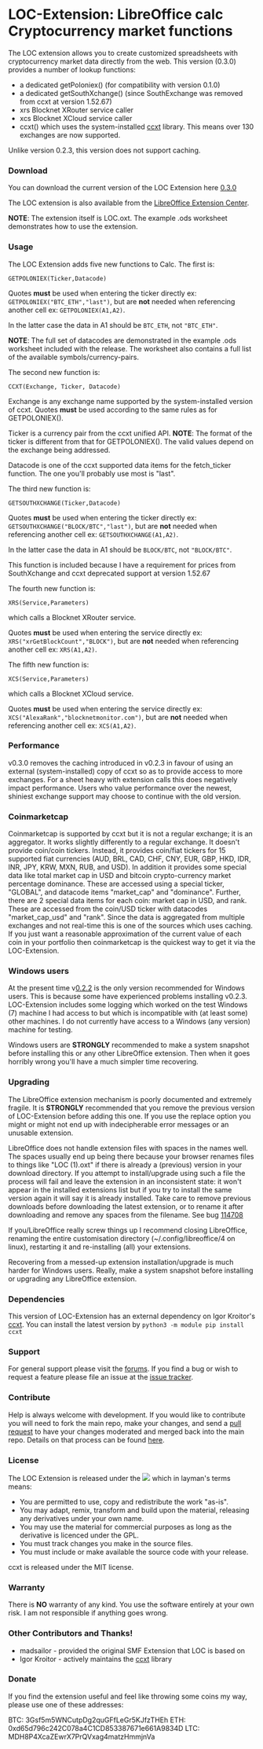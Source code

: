 LOC-Extension: LibreOffice calc Cryptocurrency market functions
===
The LOC extension allows you to create customized spreadsheets with cryptocurrency market data directly from the web. This version (0.3.0) provides a number of lookup functions: 
* a dedicated getPoloniex() (for compatibility with version 0.1.0)
* a dedicated getSouthXchange() (since SouthExchange was removed from ccxt at version 1.52.67)
* xrs Blocknet XRouter service caller
* xcs Blocknet XCloud service caller
* ccxt() which uses the system-installed [ccxt](https://github.com/ccxt/ccxt) library. This means over 130 exchanges are now supported.

Unlike version 0.2.3, this version does not support caching. 
### Download   
You can download the current version of the LOC Extension here [0.3.0](https://github.com/walkjivefly/LOC-Extension/releases/tag/v0.3.0)

The LOC extension is also available from the [LibreOffice Extension Center](https://extensions.libreoffice.org/extensions/loc-extension-for-libreoffice-calc).

**NOTE**: The extension itself is LOC.oxt.  The example .ods worksheet demonstrates how to use the extension.

### Usage

The LOC Extension adds five new functions to Calc. The first is:  
```
GETPOLONIEX(Ticker,Datacode) 
```  

Quotes **must** be used when entering the ticker directly ex: ```GETPOLONIEX("BTC_ETH","last")```, but are **not** needed when referencing another cell ex: ```GETPOLONIEX(A1,A2)```.

In the latter case the data in A1 should be ```BTC_ETH```, not ```"BTC_ETH"```.

**NOTE**: The full set of datacodes are demonstrated in the example .ods worksheet included with the release. The worksheet also contains a full list of the available symbols/currency-pairs.

The second new function is:
```
CCXT(Exchange, Ticker, Datacode)
```

Exchange is any exchange name supported by the system-installed version of ccxt. Quotes **must** be used according to the same rules as for GETPOLONIEX().

Ticker is a currency pair from the ccxt unified API.
**NOTE**: The format of the ticker is different from that for GETPOLONIEX(). The valid values depend on the exchange being addressed.

Datacode is one of the ccxt supported data items for the fetch_ticker function. The one you'll probably use most is "last".

The third new function is:  
```
GETSOUTHXCHANGE(Ticker,Datacode) 
```  

Quotes **must** be used when entering the ticker directly ex: ```GETSOUTHXCHANGE("BLOCK/BTC","last")```, but are **not** needed when referencing another cell ex: ```GETSOUTHXCHANGE(A1,A2)```.

In the latter case the data in A1 should be ```BLOCK/BTC```, not ```"BLOCK/BTC"```.

This function is included because I have a requirement for prices from SouthXchange and ccxt deprecated support at version 1.52.67

The fourth new function is:  
```
XRS(Service,Parameters) 
```  
which calls a Blocknet XRouter service.

Quotes **must** be used when entering the service directly ex: ```XRS("xrGetBlockCount","BLOCK")```, but are **not** needed when referencing another cell ex: ```XRS(A1,A2)```.

The fifth new function is:  
```
XCS(Service,Parameters) 
```  
which calls a Blocknet XCloud service.

Quotes **must** be used when entering the service directly ex: ```XCS("AlexaRank","blocknetmonitor.com")```, but are **not** needed when referencing another cell ex: ```XCS(A1,A2)```.

### Performance 

v0.3.0 removes the caching introduced in v0.2.3 in favour of using an external (system-installed) copy of ccxt so as to provide access to more exchanges. For a sheet heavy with extension calls this does negatively impact performance. Users who value performance over the newest, shiniest exchange support may choose to continue with the old version.


### Coinmarketcap

Coinmarketcap is supported by ccxt but it is not a regular exchange; it is an aggregator. It works slightly differently to a regular exchange. It doesn't provide coin/coin tickers. Instead, it provides coin/fiat tickers for 15 supported fiat currencies (AUD, BRL, CAD, CHF, CNY, EUR, GBP, HKD, IDR, INR, JPY, KRW, MXN, RUB, and USD). In addition it provides some special data like total market cap in USD and bitcoin crypto-currency market percentage dominance. These are accessed using a special ticker, "GLOBAL", and datacode items "market_cap" and "dominance". Further, there are 2 special data items for each coin: market cap in USD, and rank. These are accessed from the coin/USD ticker with datacodes "market_cap_usd" and "rank". Since the data is aggregated from multiple exchanges and not real-time this is one of the sources which uses caching. If you just want a reasonable approximation of the current value of each coin in your portfolio then coinmarketcap is the quickest way to get it via the LOC-Extension.

### Windows users

At the present time v[0.2.2](https://github.com/walkjivefly/LOC-Extension/tree/v0.2.2) is the only version recommended for Windows users. This is because some have experienced problems installing v0.2.3. LOC-Extension includes some logging which worked on the test Windows (7) machine I had access to but which is incompatible with (at least some) other machines. I do not currently have access to a Windows (any version) machine for testing.

Windows users are **STRONGLY** recommended to make a system snapshot before installing this or any other LibreOffice extension. Then when it goes horribly wrong you'll have a much simpler time recovering.
 
### Upgrading

The LibreOffice extension mechanism is poorly documented and extremely fragile. It is **STRONGLY** recommended that you remove the previous version of LOC-Extension before adding this one. If you use the replace option you might or might not end up with indecipherable error messages or an unusable extension. 

LibreOffice does not handle extension files with spaces in the names well. The spaces usually end up being there because your browser renames files to things like "LOC (1).oxt" if there is already a (previous) version in your download directory. If you attempt to install/upgrade using such a file the process will fail and leave the extension in an inconsistent state: it won't appear in the installed extensions list but if you try to install the same version again it will say it is already installed. Take care to remove previous downloads before downloading the latest extension, or to rename it after downloading and remove any spaces from the filename. See bug [114708](https://bugs.documentfoundation.org/show_bug.cgi?id=114708)

If you/LibreOffice really screw things up I recommend closing LibreOffice, renaming the entire customisation directory (~/.config/libreoffice/4 on linux), restarting it and re-installing (all) your extensions. 

Recovering from a messed-up extension installation/upgrade is much harder for Windows users. Really, make a system snapshot before installing or upgrading any LibreOffice extension. 

### Dependencies

This version of LOC-Extension has an external dependency on Igor Kroitor's [ccxt](http://github.com/ccxt/ccxt). You can install the latest version by
```python3 -m module pip install ccxt```

### Support

For general support please visit the [forums](http://forum.openoffice.org/en/forum/index.php). If you find a bug or wish to request a feature please file an issue at the [issue tracker](http://github.com/walkjivefly/LOC-Extension/issues).

### Contribute

Help is always welcome with development.  If you would like to contribute you will need to fork the main repo, make your changes, and send a [pull request](http://github.com/walkjivefly/LOC-Extension/pulls) to have your changes moderated and merged back into the main repo. Details on that process can be found [here](https://help.github.com/articles/set-up-git/).  


### License

The LOC Extension is released under the [![][shield:LGPL3]][License:3.0] which in layman's terms means:  

* You are permitted to use, copy and redistribute the work "as-is".
* You may adapt, remix, transform and build upon the material, releasing any derivatives under your own name.
* You may use the material for commercial purposes as long as the derivative is licenced under the GPL.
* You must track changes you make in the source files.
* You must include or make available the source code with your release.

ccxt is released under the MIT license.

### Warranty

There is **NO** warranty of any kind. You use the software entirely at your own risk. I am not responsible if anything goes wrong.

### Other Contributors and Thanks!
* madsailor - provided the original SMF Extension that LOC is based on
* Igor Kroitor - actively maintains the [ccxt](https://github.com/ccxt/ccxt) library

### Donate

If you find the extension useful and feel like throwing some coins my way, please use one of these addresses:

BTC: 3Gsf5m5WNCutpDg2quGFfLeGr5KJfzTHEh
ETH: 0xd65d796c242C078a4C1CD853387671e661A9834D
LTC: MDH8P4XcaZEwrX7PrQVxag4matzHmmjnVa

[GIT:release]: http://github.com/walkjivefly/LOC-Extension/releases/latest
[License:3.0]: http://www.gnu.org/licenses/lgpl.html
[shield:LGPL3]: http://img.shields.io/badge/license-LGPL%20v.3-blue.svg
